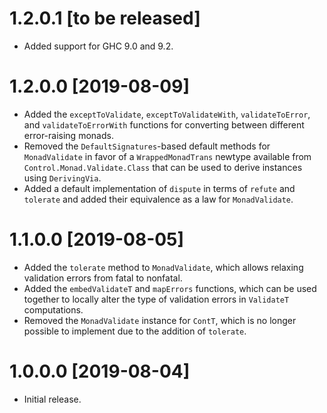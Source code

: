 # 1.2.0.1 [to be released]

- Added support for GHC 9.0 and 9.2.

# 1.2.0.0 [2019-08-09]

- Added the `exceptToValidate`, `exceptToValidateWith`, `validateToError`, and `validateToErrorWith` functions for converting between different error-raising monads.
- Removed the `DefaultSignatures`-based default methods for `MonadValidate` in favor of a `WrappedMonadTrans` newtype available from `Control.Monad.Validate.Class` that can be used to derive instances using `DerivingVia`.
- Added a default implementation of `dispute` in terms of `refute` and `tolerate` and added their equivalence as a law for `MonadValidate`.

# 1.1.0.0 [2019-08-05]

- Added the `tolerate` method to `MonadValidate`, which allows relaxing validation errors from fatal to nonfatal.
- Added the `embedValidateT` and `mapErrors` functions, which can be used together to locally alter the type of validation errors in `ValidateT` computations.
- Removed the `MonadValidate` instance for `ContT`, which is no longer possible to implement due to the addition of `tolerate`.

# 1.0.0.0 [2019-08-04]

- Initial release.
